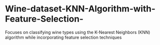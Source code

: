 # Wine-dataset-KNN-Algorithm-with-Feature-Selection-
Focuses on classifying wine types using the K-Nearest Neighbors (KNN) algorithm while incorporating feature selection techniques

